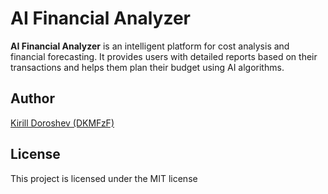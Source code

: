 # AI Financial Analyzer

**AI Financial Analyzer** is an intelligent platform for cost analysis and financial forecasting. It provides users with detailed reports based on their transactions and helps them plan their budget using AI algorithms.

<h2 id="section-author">
  Author
</h2>

[Kirill Doroshev (DKMFzF)](https://vk.com/dkmfzf )

<h2 id="section-license">
  License
</h2>

This project is licensed under the MIT license
